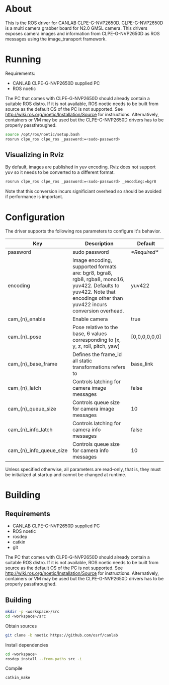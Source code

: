 # About

<!-- FIXME: Confirm product description? -->
This is the ROS driver for CANLAB CLPE-G-NVP2650D. CLPE-G-NVP2650D is a multi camera grabber board for N2.0 GMSL camera. This drivers exposes camera images and information from CLPE-G-NVP2650D as ROS messages using the image_transport framework.

# Running

Requirements:
  * CANLAB CLPE-G-NVP2650D supplied PC
  * ROS noetic

The PC that comes with CLPE-G-NVP2650D should already contain a suitable ROS distro. If it is not available, ROS noetic needs to be built from source as the default OS of the PC is not supported. See http://wiki.ros.org/noetic/Installation/Source for instructions. Alternatively, containers or VM may be used but the CLPE-G-NVP2650D drivers has to be properly passthroughed.

```bash
source /opt/ros/noetic/setup.bash
rosrun clpe_ros clpe_ros _password:=<sudo-password>
```

## Visualizing in Rviz

By default, images are published in yuv encoding. Rviz does not support yuv so it needs to be converted to a different format.

```bash
rosrun clpe_ros clpe_ros _password:=<sudo-password> _encoding:=bgr8
```

Note that this conversion incurs significiant overhead so should be avoided if performance is important.

# Configuration

The driver supports the following ros parameters to configure it's behavior.

| Key | Description | Default |
|-|-|-|
| password | sudo password | *\*Required\** |
| encoding | Image encoding, supported formats are: bgr8, bgra8, rgb8, rgba8, mono16, yuv422. Defaults to yuv422. Note that encodings other than yuv422 incurs conversion overhead. | yuv422 |
| cam_{n}_enable | Enable camera | true |
| cam_{n}_pose | Pose relative to the base, 6 values corresponding to [x, y, z, roll, pitch, yaw] | [0,0,0,0,0,0] |
| cam_{n}_base_frame | Defines the frame_id all static transformations refers to | base_link |
| cam_{n}_latch | Controls latching for camera image messages | false |
| cam_{n}_queue_size | Controls queue size for camera image messages | 10 |
| cam_{n}_info_latch | Controls latching for camera info messages | false |
| cam_{n}_info_queue_size | Controls queue size for camera info messages | 10 |

Unless specified otherwise, all parameters are read-only, that is, they must be initialized at startup and cannot be changed at runtime.

# Building

## Requirements

* CANLAB CLPE-G-NVP2650D supplied PC
* ROS noetic
* rosdep
* catkin
* git

The PC that comes with CLPE-G-NVP2650D should already contain a suitable ROS distro. If it is not available, ROS noetic needs to be built from source as the default OS of the PC is not supported. See http://wiki.ros.org/noetic/Installation/Source for instructions. Alternatively, containers or VM may be used but the CLPE-G-NVP2650D drivers has to be properly passthroughed.

## Building

```bash
mkdir -p <workspace>/src
cd <workspace>/src
```

Obtain sources

```bash
git clone -b noetic https://github.com/osrf/canlab
```

Install dependencies

```bash
cd <workspace>
rosdep install --from-paths src -i
```

Compile

```bash
catkin_make
```
